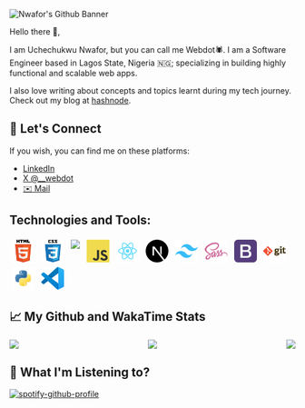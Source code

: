 ![Nwafor's Github Banner](https://res.cloudinary.com/webdot/image/upload/v1616273413/twitter-banner_1_eimahk.png)

Hello there :wave:,

I am Uchechukwu Nwafor, but you can call me Webdot🕷️. I am a Software Engineer based in Lagos State, Nigeria 🇳🇬; specializing in building highly functional and scalable web apps.

I also love writing about concepts and topics learnt during my tech journey. Check out my blog at [hashnode](https://nwaforuchechukwu.hashnode.dev/).

## :handshake:   Let's Connect
If you wish, you can find me on these platforms:

- [LinkedIn](https://linkedin.com/in/nwaforuchechukwu)
- [X @__webdot](https://twitter.com/__webdot)
- [✉️ Mail](mailto:nwaforuchechukwu2007@gmail.com)

## Technologies and Tools:
<p align="left">
<img src="https://raw.githubusercontent.com/github/explore/80688e429a7d4ef2fca1e82350fe8e3517d3494d/topics/html/html.png" alt="html" height="40" style="vertical-align:top; margin:4px" />
<img src="https://raw.githubusercontent.com/github/explore/80688e429a7d4ef2fca1e82350fe8e3517d3494d/topics/css/css.png" alt="css" height="40" style="vertical-align:top; margin:4px" />
<img src="https://cdn.jsdelivr.net/gh/devicons/devicon/icons/typescript/typescript-original.svg" height="40" style="vertical-align:top; margin:4px" />
<img src="https://raw.githubusercontent.com/github/explore/80688e429a7d4ef2fca1e82350fe8e3517d3494d/topics/javascript/javascript.png" alt="Javascript" height="40" style="vertical-align:top; margin:4px" />
<img src="https://raw.githubusercontent.com/github/explore/80688e429a7d4ef2fca1e82350fe8e3517d3494d/topics/react/react.png" alt="React js" height="40" style="vertical-align:top; margin:4px" />
<img src="https://github.com/devicons/devicon/blob/v2.16.0/icons/nextjs/nextjs-plain.svg" height="40" style="vertical-align:top; margin:4px"/>    
<img src="https://github.com/devicons/devicon/blob/v2.16.0/icons/tailwindcss/tailwindcss-original.svg" height="40" style="vertical-align:top; margin:4px"/>
<img src="https://raw.githubusercontent.com/github/explore/80688e429a7d4ef2fca1e82350fe8e3517d3494d/topics/sass/sass.png" alt="sass" height="40" style="vertical-align:top; margin:4px" />
<img src="https://raw.githubusercontent.com/github/explore/80688e429a7d4ef2fca1e82350fe8e3517d3494d/topics/bootstrap/bootstrap.png" alt="bootstrap" height="40" style="vertical-align:top; margin:4px" />
<img src="https://raw.githubusercontent.com/github/explore/80688e429a7d4ef2fca1e82350fe8e3517d3494d/topics/git/git.png" alt="git" height="40" style="vertical-align:top; margin:4px" />
<img src="https://raw.githubusercontent.com/github/explore/80688e429a7d4ef2fca1e82350fe8e3517d3494d/topics/python/python.png" alt="Python" height="40" style="vertical-align:top; margin:4px" />
<img src="https://raw.githubusercontent.com/github/explore/80688e429a7d4ef2fca1e82350fe8e3517d3494d/topics/visual-studio-code/visual-studio-code.png" alt="VS Code" height="40" style="vertical-align:top; margin:4px" />
</p>

## :chart_with_upwards_trend:  My Github and WakaTime Stats
<div style="display:flex;flex-direction:row;column-gap:16px;flex-wrap:wrap;justify-content:space-between">
  <a href="#" style="display:block">
    <img align="center" src="https://github-readme-stats.vercel.app/api?username=webdott&show_icons=true&theme=radical&card_width=280&rank_icon=github&border_radius=2" height="160" />
  </a>
  <a href="#" style="display:block">
    <img align="center" src="https://github-readme-stats.vercel.app/api/top-langs/?username=webdott&theme=radical&layout=compact&border_radius=2" height="160" />
  </a>
  <a href="#" style="display:block">
    <img align="center" src="https://github-readme-stats.vercel.app/api/wakatime?username=webdot&theme=radical&border_radius=2" height="160" />
  </a>
</div>

## 🎵 What I'm Listening to?
[![spotify-github-profile](https://spotify-github-profile.kittinanx.com/api/view?uid=eyl8ia59t98sycrxzotbekbdj&cover_image=true&theme=novatorem&show_offline=true&background_color=121212&interchange=false&bar_color=ab4eb1&bar_color_cover=false)](https://spotify-github-profile.kittinanx.com/api/view?uid=eyl8ia59t98sycrxzotbekbdj&redirect=true)
